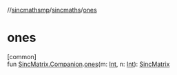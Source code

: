 //[sincmathsmp](../../index.md)/[sincmaths](index.md)/[ones](ones.md)

# ones

[common]\
fun [SincMatrix.Companion](-sinc-matrix/-companion/index.md).[ones](ones.md)(m: [Int](https://kotlinlang.org/api/latest/jvm/stdlib/kotlin/-int/index.html), n: [Int](https://kotlinlang.org/api/latest/jvm/stdlib/kotlin/-int/index.html)): [SincMatrix](-sinc-matrix/index.md)
